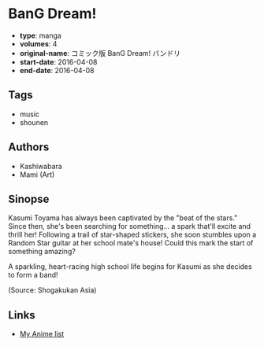 # BanG Dream!

-   **type**: manga
-   **volumes**: 4
-   **original-name**: コミック版 BanG Dream! バンドリ
-   **start-date**: 2016-04-08
-   **end-date**: 2016-04-08

## Tags

-   music
-   shounen

## Authors

-   Kashiwabara
-   Mami (Art)

## Sinopse

Kasumi Toyama has always been captivated by the "beat of the stars." Since then, she's been searching for something... a spark that'll excite and thrill her! Following a trail of star-shaped stickers, she soon stumbles upon a Random Star guitar at her school mate's house! Could this mark the start of something amazing?

A sparkling, heart-racing high school life begins for Kasumi as she decides to form a band!

(Source: Shogakukan Asia)

## Links

-   [My Anime list](https://myanimelist.net/manga/102005/BanG_Dream)
